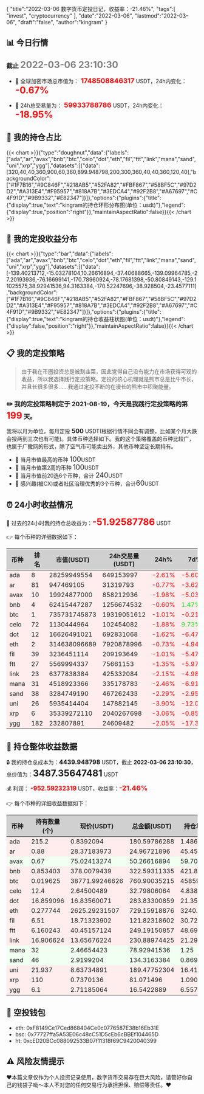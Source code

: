 {
"title":"2022-03-06 数字货币定投日记，收益率：-21.46%",
"tags":[
"invest",
"cryptocurrency"
],
"date":"2022-03-06",
"lastmod":"2022-03-06",
"draft":"false",
"author":"kingram"
}

##  📊 今日行情
### 截止 <font color=grey size=5 >**2022-03-06 23:10:30**</font>
- 🍖 全球加密市场总市值为：<font color=#FF0000 size=4 > **1748508846317**</font> USDT，24h内变化：<font color=#FF0000 size=5 > **-0.67%**</font>

- 🍤 24h总交易量为：<font color=#FF0000 size=4 > **59933788786**</font> USDT，24h内变化：<font color=#FF0000 size=5 > **-18.95%**</font>

## 🎨 我的持仓占比
{{< chart >}}{"type":"doughnut","data":{"labels":["ada","ar","avax","bnb","btc","celo","dot","eth","fil","ftt","link","mana","sand","uni","xrp","ygg"],"datasets":[{"data":[320,40,40,360,900,60,360,899.948798,200,300,360,40,40,360,120,40],"backgroundColor":["#1F7B16","#9C846F","#218AB5","#52FA82","#FBF867","#58BF5C","#97D2D2","#A313E4","#F95957","#818A7B","#3EDCA4","#92F2B8","#A67697","#C4F91D","#9B9332","#E82347"]}]},"options":{"plugins":{"title":{"display":true,"text":"kingram的持仓环形分布图(单位：usdt)"},"legend":{"display":true,"position":"right"}},"maintainAspectRatio":false}}{{< /chart >}}

## 🍺 我的定投收益分布
{{< chart >}}{"type":"bar","data":{"labels":["ada","ar","avax","bnb","btc","celo","dot","eth","fil","ftt","link","mana","sand","uni","xrp","ygg"],"datasets":[{"data":[-139.40213712,-15.03278104,10.26616894,-37.40688665,-139.09964785,-27.20193936,-76.16699141,-170.78960924,-78.17681398,-50.80849143,-129.11025575,38.92941536,94.3163384,-170.52247696,-38.928504,-23.4577111],"backgroundColor":["#1F7B16","#9C846F","#218AB5","#52FA82","#FBF867","#58BF5C","#97D2D2","#A313E4","#F95957","#818A7B","#3EDCA4","#92F2B8","#A67697","#C4F91D","#9B9332","#E82347"]}]},"options":{"plugins":{"title":{"display":true,"text":"kingram的持仓收益柱状图(单位：usdt)"},"legend":{"display":false,"position":"right"}},"maintainAspectRatio":false}}{{< /chart >}}

## 📋 我的定投策略

> 由于我在币圈投资总是被割韭菜，因此觉得自己没有能力在市场获得可观的收益，所以我选择践行定投策略。定投的核心机理就是熊市总是比牛市长，并且长很多很多……我通过定投不断的在漫长的熊市中积聚能量。

### ✏️ 我的定投策略制定于 **2021-08-19**，今天是我践行定投策略的第<font color=#FF0000 size=5 > **199**</font> 天。
我将以月为单位，每月定投 <font size=3 ><strong> 500 </strong></font> USDT(根据行情不同会有调整，比如某个月大跌会投两到三次也有可能)。具体币种选择如下。我的这个策略覆盖的币种比较广，也属于广撒网的形式，除了空气币可能卖出外，其他币种坚定长期持有。

- 🥇 当月市值最高的币种 <font size=4 >100</font>USDT
- 🥈 当月市值第2高的币种 <font size=4 >100</font>USDT
- 🥉 当月市值前20选6个币种，合计 <font size=4 >240</font>USDT
- 🏅 感兴趣(被CX)或者社区治理优秀的3个币种，合计<font size=4 >60</font>USDT

## ⏰ 24小时收益情况
📌 过去的24小时我的持仓总收益为：<font color=#FF0000 size=5 >**-51.92587786**</font> USDT

👉 每个币种的详细数据如下：
<table>
    <thead><tr bgcolor="#d0d0d0" ><th>币种</th><th>排名</th><th>市值(USDT)</th><th>24h交易量(USDT)</th><th>24h%</th><th>7d%</th><th>24h收益</th></tr></thead>
    <tbody>
    <tr>
        <td bgcolor=#FFECEC>ada</td>
        <td bgcolor=#FFECEC>8</td>
        <td bgcolor=#FFECEC>28259949554</td>
        <td bgcolor=#FFECEC>649153997</td>
        <td bgcolor=#FFECEC><font color=#FF0000>-2.61%</font></td>
        <td bgcolor=#FFECEC><font color=#FF0000>-5.60%</font></td>
        <td bgcolor=#FFECEC><font color=#FF0000 size=3 ><strong>-4.84514715</strong></font></td>
    </tr>
    <tr>
        <td bgcolor=#FFECEC>ar</td>
        <td bgcolor=#FFECEC>81</td>
        <td bgcolor=#FFECEC>947469105</td>
        <td bgcolor=#FFECEC>31319793</td>
        <td bgcolor=#FFECEC><font color=#FF0000>-0.77%</font></td>
        <td bgcolor=#FFECEC><font color=#FF0000>-3.62%</font></td>
        <td bgcolor=#FFECEC><font color=#FF0000 size=3 ><strong>-0.19410885</strong></font></td>
    </tr>
    <tr>
        <td bgcolor=#FFECEC>avax</td>
        <td bgcolor=#FFECEC>10</td>
        <td bgcolor=#FFECEC>19924877000</td>
        <td bgcolor=#FFECEC>858212936</td>
        <td bgcolor=#FFECEC><font color=#FF0000>-1.98%</font></td>
        <td bgcolor=#FFECEC><font color=#FF0000>-5.03%</font></td>
        <td bgcolor=#FFECEC><font color=#FF0000 size=3 ><strong>-1.01779518</strong></font></td>
    </tr>
    <tr>
        <td bgcolor=#FFECEC>bnb</td>
        <td bgcolor=#FFECEC>4</td>
        <td bgcolor=#FFECEC>62415447287</td>
        <td bgcolor=#FFECEC>1256674532</td>
        <td bgcolor=#FFECEC><font color=#FF0000>-0.60%</font></td>
        <td bgcolor=#FFECEC><font color=#00EC00>1.47%</font></td>
        <td bgcolor=#FFECEC><font color=#FF0000 size=3 ><strong>-1.95895291</strong></font></td>
    </tr>
    <tr>
        <td bgcolor=#FFECEC>btc</td>
        <td bgcolor=#FFECEC>1</td>
        <td bgcolor=#FFECEC>735731745873</td>
        <td bgcolor=#FFECEC>19319051612</td>
        <td bgcolor=#FFECEC><font color=#FF0000>-1.01%</font></td>
        <td bgcolor=#FFECEC><font color=#FF0000>-0.21%</font></td>
        <td bgcolor=#FFECEC><font color=#FF0000 size=3 ><strong>-7.73539583</strong></font></td>
    </tr>
    <tr>
        <td bgcolor=#FFECEC>celo</td>
        <td bgcolor=#FFECEC>72</td>
        <td bgcolor=#FFECEC>1130444964</td>
        <td bgcolor=#FFECEC>102454082</td>
        <td bgcolor=#FFECEC><font color=#FF0000>-1.88%</font></td>
        <td bgcolor=#FFECEC><font color=#00EC00>9.73%</font></td>
        <td bgcolor=#FFECEC><font color=#FF0000 size=3 ><strong>-0.62869371</strong></font></td>
    </tr>
    <tr>
        <td bgcolor=#FFECEC>dot</td>
        <td bgcolor=#FFECEC>12</td>
        <td bgcolor=#FFECEC>16626491021</td>
        <td bgcolor=#FFECEC>692831068</td>
        <td bgcolor=#FFECEC><font color=#FF0000>-1.62%</font></td>
        <td bgcolor=#FFECEC><font color=#FF0000>-6.47%</font></td>
        <td bgcolor=#FFECEC><font color=#FF0000 size=3 ><strong>-4.68648122</strong></font></td>
    </tr>
    <tr>
        <td bgcolor=#FFECEC>eth</td>
        <td bgcolor=#FFECEC>2</td>
        <td bgcolor=#FFECEC>314638096689</td>
        <td bgcolor=#FFECEC>7920878996</td>
        <td bgcolor=#FFECEC><font color=#FF0000>-0.73%</font></td>
        <td bgcolor=#FFECEC><font color=#FF0000>-4.94%</font></td>
        <td bgcolor=#FFECEC><font color=#FF0000 size=3 ><strong>-5.38707866</strong></font></td>
    </tr>
    <tr>
        <td bgcolor=#FFECEC>fil</td>
        <td bgcolor=#FFECEC>39</td>
        <td bgcolor=#FFECEC>3236451114</td>
        <td bgcolor=#FFECEC>209193649</td>
        <td bgcolor=#FFECEC><font color=#FF0000>-1.01%</font></td>
        <td bgcolor=#FFECEC><font color=#FF0000>-5.47%</font></td>
        <td bgcolor=#FFECEC><font color=#FF0000 size=3 ><strong>-1.23907997</strong></font></td>
    </tr>
    <tr>
        <td bgcolor=#FFECEC>ftt</td>
        <td bgcolor=#FFECEC>27</td>
        <td bgcolor=#FFECEC>5569994337</td>
        <td bgcolor=#FFECEC>75661153</td>
        <td bgcolor=#FFECEC><font color=#FF0000>-1.35%</font></td>
        <td bgcolor=#FFECEC><font color=#FF0000>-5.97%</font></td>
        <td bgcolor=#FFECEC><font color=#FF0000 size=3 ><strong>-3.41800709</strong></font></td>
    </tr>
    <tr>
        <td bgcolor=#FFECEC>link</td>
        <td bgcolor=#FFECEC>23</td>
        <td bgcolor=#FFECEC>6377838384</td>
        <td bgcolor=#FFECEC>425332084</td>
        <td bgcolor=#FFECEC><font color=#FF0000>-2.15%</font></td>
        <td bgcolor=#FFECEC><font color=#FF0000>-4.98%</font></td>
        <td bgcolor=#FFECEC><font color=#FF0000 size=3 ><strong>-5.08140695</strong></font></td>
    </tr>
    <tr>
        <td bgcolor=#FFECEC>mana</td>
        <td bgcolor=#FFECEC>31</td>
        <td bgcolor=#FFECEC>4518923366</td>
        <td bgcolor=#FFECEC>335178783</td>
        <td bgcolor=#FFECEC><font color=#FF0000>-2.46%</font></td>
        <td bgcolor=#FFECEC><font color=#FF0000>-6.91%</font></td>
        <td bgcolor=#FFECEC><font color=#FF0000 size=3 ><strong>-1.99114565</strong></font></td>
    </tr>
    <tr>
        <td bgcolor=#FFECEC>sand</td>
        <td bgcolor=#FFECEC>38</td>
        <td bgcolor=#FFECEC>3284749190</td>
        <td bgcolor=#FFECEC>467262433</td>
        <td bgcolor=#FFECEC><font color=#FF0000>-2.29%</font></td>
        <td bgcolor=#FFECEC><font color=#FF0000>-2.95%</font></td>
        <td bgcolor=#FFECEC><font color=#FF0000 size=3 ><strong>-3.14893543</strong></font></td>
    </tr>
    <tr>
        <td bgcolor=#FFECEC>uni</td>
        <td bgcolor=#FFECEC>26</td>
        <td bgcolor=#FFECEC>5935414404</td>
        <td bgcolor=#FFECEC>147882145</td>
        <td bgcolor=#FFECEC><font color=#FF0000>-3.90%</font></td>
        <td bgcolor=#FFECEC><font color=#FF0000>-12.09%</font></td>
        <td bgcolor=#FFECEC><font color=#FF0000 size=3 ><strong>-7.68568222</strong></font></td>
    </tr>
    <tr>
        <td bgcolor=#FFECEC>xrp</td>
        <td bgcolor=#FFECEC>6</td>
        <td bgcolor=#FFECEC>35339272110</td>
        <td bgcolor=#FFECEC>2040267698</td>
        <td bgcolor=#FFECEC><font color=#FF0000>-3.06%</font></td>
        <td bgcolor=#FFECEC><font color=#FF0000>-0.85%</font></td>
        <td bgcolor=#FFECEC><font color=#FF0000 size=3 ><strong>-2.56144646</strong></font></td>
    </tr>
    <tr>
        <td bgcolor=#FFECEC>ygg</td>
        <td bgcolor=#FFECEC>182</td>
        <td bgcolor=#FFECEC>232807891</td>
        <td bgcolor=#FFECEC>24609482</td>
        <td bgcolor=#FFECEC><font color=#FF0000>-2.05%</font></td>
        <td bgcolor=#FFECEC><font color=#FF0000>-17.38%</font></td>
        <td bgcolor=#FFECEC><font color=#FF0000 size=3 ><strong>-0.34652058</strong></font></td>
    </tr>
    </tbody>
</table>

## 🎯 持仓整体收益数据

🔒 我的持仓总成本为：<font size=3 >**4439.948798**</font> USDT，截止 **2022-03-06 23:10:30**，总价值为：<font  size=5 >**3487.35647481**</font> USDT

💰 利润： <font color=#FF0000 size=3 >**-952.59232319**</font> USDT，收益率：<font color=#FF0000 size=4 >**-21.46%**</font>

👉 每个币种的详细收益数据如下：

<table>
    <thead><tr bgcolor="#d0d0d0" ><th>币种</th><th>持有数量(个)</th><th>现价(USDT)</th><th>总金额(USDT)</th><th>持仓均价(USDT)</th><th>成本(USDT)</th><th>利润(USDT)</th><th>收益率</th></tr></thead>
    <tbody>
    <tr>
        <td bgcolor=#FFECEC>ada</td>
        <td bgcolor=#FFECEC>215.2</td>
        <td bgcolor=#FFECEC>0.8392094</td>
        <td bgcolor=#FFECEC>180.59786288</td>
        <td bgcolor=#FFECEC>1.48698885</td>
        <td bgcolor=#FFECEC>320</td>
        <td bgcolor=#FFECEC>-139.40213712</td>
        <td bgcolor=#FFECEC><font color=#FF0000 size=3 ><strong>-43.56%</strong></font></td>
    </tr>
    <tr>
        <td bgcolor=#FFECEC>ar</td>
        <td bgcolor=#FFECEC>0.88</td>
        <td bgcolor=#FFECEC>28.37183973</td>
        <td bgcolor=#FFECEC>24.96721896</td>
        <td bgcolor=#FFECEC>45.45454545</td>
        <td bgcolor=#FFECEC>40</td>
        <td bgcolor=#FFECEC>-15.03278104</td>
        <td bgcolor=#FFECEC><font color=#FF0000 size=3 ><strong>-37.58%</strong></font></td>
    </tr>
    <tr>
        <td bgcolor=#F0FFF0>avax</td>
        <td bgcolor=#F0FFF0>0.67</td>
        <td bgcolor=#F0FFF0>75.02413274</td>
        <td bgcolor=#F0FFF0>50.26616894</td>
        <td bgcolor=#F0FFF0>59.70149254</td>
        <td bgcolor=#F0FFF0>40</td>
        <td bgcolor=#F0FFF0>10.26616894</td>
        <td bgcolor=#F0FFF0><font color=#00EC00 size=3 ><strong>25.67%</strong></font></td>
    </tr>
    <tr>
        <td bgcolor=#FFECEC>bnb</td>
        <td bgcolor=#FFECEC>0.853403</td>
        <td bgcolor=#FFECEC>378.0079439</td>
        <td bgcolor=#FFECEC>322.59311335</td>
        <td bgcolor=#FFECEC>421.84056067</td>
        <td bgcolor=#FFECEC>360</td>
        <td bgcolor=#FFECEC>-37.40688665</td>
        <td bgcolor=#FFECEC><font color=#FF0000 size=3 ><strong>-10.39%</strong></font></td>
    </tr>
    <tr>
        <td bgcolor=#FFECEC>btc</td>
        <td bgcolor=#FFECEC>0.019625</td>
        <td bgcolor=#FFECEC>38771.99246626</td>
        <td bgcolor=#FFECEC>760.90035215</td>
        <td bgcolor=#FFECEC>45859.87261146</td>
        <td bgcolor=#FFECEC>900</td>
        <td bgcolor=#FFECEC>-139.09964785</td>
        <td bgcolor=#FFECEC><font color=#FF0000 size=3 ><strong>-15.46%</strong></font></td>
    </tr>
    <tr>
        <td bgcolor=#FFECEC>celo</td>
        <td bgcolor=#FFECEC>12.4</td>
        <td bgcolor=#FFECEC>2.64500489</td>
        <td bgcolor=#FFECEC>32.79806064</td>
        <td bgcolor=#FFECEC>4.83870968</td>
        <td bgcolor=#FFECEC>60</td>
        <td bgcolor=#FFECEC>-27.20193936</td>
        <td bgcolor=#FFECEC><font color=#FF0000 size=3 ><strong>-45.34%</strong></font></td>
    </tr>
    <tr>
        <td bgcolor=#FFECEC>dot</td>
        <td bgcolor=#FFECEC>16.859096</td>
        <td bgcolor=#FFECEC>16.83560071</td>
        <td bgcolor=#FFECEC>283.83300859</td>
        <td bgcolor=#FFECEC>21.3534581</td>
        <td bgcolor=#FFECEC>360</td>
        <td bgcolor=#FFECEC>-76.16699141</td>
        <td bgcolor=#FFECEC><font color=#FF0000 size=3 ><strong>-21.16%</strong></font></td>
    </tr>
    <tr>
        <td bgcolor=#FFECEC>eth</td>
        <td bgcolor=#FFECEC>0.277744</td>
        <td bgcolor=#FFECEC>2625.29231507</td>
        <td bgcolor=#FFECEC>729.15918876</td>
        <td bgcolor=#FFECEC>3240.2096823</td>
        <td bgcolor=#FFECEC>899.948798</td>
        <td bgcolor=#FFECEC>-170.78960924</td>
        <td bgcolor=#FFECEC><font color=#FF0000 size=3 ><strong>-18.98%</strong></font></td>
    </tr>
    <tr>
        <td bgcolor=#FFECEC>fil</td>
        <td bgcolor=#FFECEC>6.51</td>
        <td bgcolor=#FFECEC>18.71323902</td>
        <td bgcolor=#FFECEC>121.82318602</td>
        <td bgcolor=#FFECEC>30.72196621</td>
        <td bgcolor=#FFECEC>200</td>
        <td bgcolor=#FFECEC>-78.17681398</td>
        <td bgcolor=#FFECEC><font color=#FF0000 size=3 ><strong>-39.09%</strong></font></td>
    </tr>
    <tr>
        <td bgcolor=#FFECEC>ftt</td>
        <td bgcolor=#FFECEC>6.160243</td>
        <td bgcolor=#FFECEC>40.45157124</td>
        <td bgcolor=#FFECEC>249.19150857</td>
        <td bgcolor=#FFECEC>48.69937761</td>
        <td bgcolor=#FFECEC>300</td>
        <td bgcolor=#FFECEC>-50.80849143</td>
        <td bgcolor=#FFECEC><font color=#FF0000 size=3 ><strong>-16.94%</strong></font></td>
    </tr>
    <tr>
        <td bgcolor=#FFECEC>link</td>
        <td bgcolor=#FFECEC>16.906624</td>
        <td bgcolor=#FFECEC>13.65676224</td>
        <td bgcolor=#FFECEC>230.88974425</td>
        <td bgcolor=#FFECEC>21.29342913</td>
        <td bgcolor=#FFECEC>360</td>
        <td bgcolor=#FFECEC>-129.11025575</td>
        <td bgcolor=#FFECEC><font color=#FF0000 size=3 ><strong>-35.86%</strong></font></td>
    </tr>
    <tr>
        <td bgcolor=#F0FFF0>mana</td>
        <td bgcolor=#F0FFF0>32</td>
        <td bgcolor=#F0FFF0>2.46654423</td>
        <td bgcolor=#F0FFF0>78.92941536</td>
        <td bgcolor=#F0FFF0>1.25</td>
        <td bgcolor=#F0FFF0>40</td>
        <td bgcolor=#F0FFF0>38.92941536</td>
        <td bgcolor=#F0FFF0><font color=#00EC00 size=3 ><strong>97.32%</strong></font></td>
    </tr>
    <tr>
        <td bgcolor=#F0FFF0>sand</td>
        <td bgcolor=#F0FFF0>46</td>
        <td bgcolor=#F0FFF0>2.9199204</td>
        <td bgcolor=#F0FFF0>134.3163384</td>
        <td bgcolor=#F0FFF0>0.86956522</td>
        <td bgcolor=#F0FFF0>40</td>
        <td bgcolor=#F0FFF0>94.3163384</td>
        <td bgcolor=#F0FFF0><font color=#00EC00 size=3 ><strong>235.79%</strong></font></td>
    </tr>
    <tr>
        <td bgcolor=#FFECEC>uni</td>
        <td bgcolor=#FFECEC>21.937</td>
        <td bgcolor=#FFECEC>8.63734891</td>
        <td bgcolor=#FFECEC>189.47752304</td>
        <td bgcolor=#FFECEC>16.41063044</td>
        <td bgcolor=#FFECEC>360</td>
        <td bgcolor=#FFECEC>-170.52247696</td>
        <td bgcolor=#FFECEC><font color=#FF0000 size=3 ><strong>-47.37%</strong></font></td>
    </tr>
    <tr>
        <td bgcolor=#FFECEC>xrp</td>
        <td bgcolor=#FFECEC>110</td>
        <td bgcolor=#FFECEC>0.7370136</td>
        <td bgcolor=#FFECEC>81.071496</td>
        <td bgcolor=#FFECEC>1.09090909</td>
        <td bgcolor=#FFECEC>120</td>
        <td bgcolor=#FFECEC>-38.928504</td>
        <td bgcolor=#FFECEC><font color=#FF0000 size=3 ><strong>-32.44%</strong></font></td>
    </tr>
    <tr>
        <td bgcolor=#FFECEC>ygg</td>
        <td bgcolor=#FFECEC>6.1</td>
        <td bgcolor=#FFECEC>2.71185064</td>
        <td bgcolor=#FFECEC>16.5422889</td>
        <td bgcolor=#FFECEC>6.55737705</td>
        <td bgcolor=#FFECEC>40</td>
        <td bgcolor=#FFECEC>-23.4577111</td>
        <td bgcolor=#FFECEC><font color=#FF0000 size=3 ><strong>-58.64%</strong></font></td>
    </tr>
    </tbody>
</table>

## 🤞 空投钱包
- eth: 0xF8149Ce17Ced868404Ce0c0776587E38b16Eb31E
- bsc: 0x77727ffa5A53E06c48cC51D5cEb6cBBEf104465D
- ht: 0xcED20BCc088092533B07f11318f69C9420040399

## ⚠️ 风险友情提示
❤️本篇文章仅作为个人投资记录使用，数字货币交易存在巨大风险，请管好你自己的钱袋子呦～本人不对您的任何交易行为承担担保、赔偿等责任。❤️